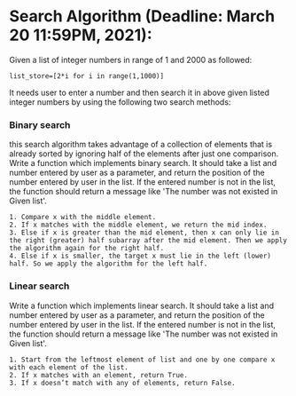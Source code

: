 # Search Algorithm (Deadline: March 20 11:59PM, 2021):

Given a list of integer numbers in range of 1 and 2000 as followed:
```
list_store=[2*i for i in range(1,1000)]
```
It needs user to enter a number and then search it in above given
listed integer numbers by using the following two search methods:

### Binary search
this search algorithm takes advantage of a collection of elements 
that is already sorted by ignoring half of the elements after just one
comparison. Write a function which implements binary search. It should take a list and number
entered by user as a parameter, and return the position of the number entered by user in the list. If the entered number is
not in the list, the function should return a message like 'The number was not existed
in Given list'.

```
1. Compare x with the middle element.
2. If x matches with the middle element, we return the mid index.
3. Else if x is greater than the mid element, then x can only lie in the right (greater) half subarray after the mid element. Then we apply the algorithm again for the right half.
4. Else if x is smaller, the target x must lie in the left (lower) half. So we apply the algorithm for the left half.
```

### Linear search
Write a function which implements linear search. It should take a list and number
entered by user as a parameter, and return the position of the number entered by user in the list. If the entered number is
not in the list, the function should return a message like 'The number was not existed
in Given list'.

```
1. Start from the leftmost element of list and one by one compare x with each element of the list.
2. If x matches with an element, return True.
3. If x doesn’t match with any of elements, return False.
```
